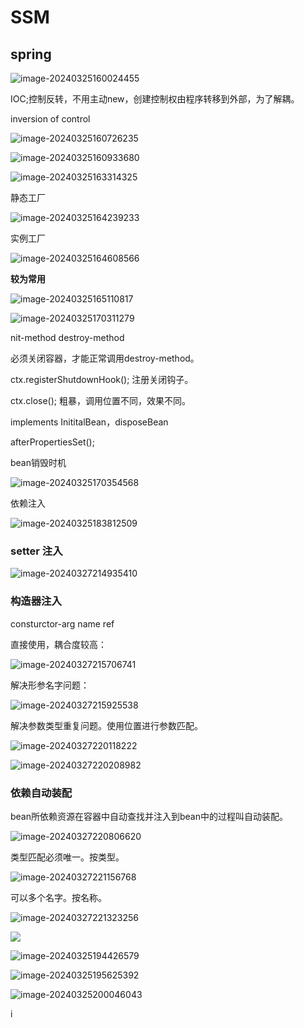 # SSM

## spring

![image-20240325160024455](./SSM.assets/image-20240325160024455.png)

 IOC;控制反转，不用主动new，创建控制权由程序转移到外部，为了解耦。

inversion of control

![image-20240325160726235](./SSM.assets/image-20240325160726235.png)

![image-20240325160933680](./SSM.assets/image-20240325160933680.png)



![image-20240325163314325](./SSM.assets/image-20240325163314325.png)



静态工厂

![image-20240325164239233](./SSM.assets/image-20240325164239233.png)

实例工厂

![image-20240325164608566](./SSM.assets/image-20240325164608566.png)

**较为常用**

![image-20240325165110817](./SSM.assets/image-20240325165110817.png)

![image-20240325170311279](./SSM.assets/image-20240325170311279.png)

nit-method destroy-method

必须关闭容器，才能正常调用destroy-method。

ctx.registerShutdownHook(); 注册关闭钩子。

ctx.close(); 粗暴，调用位置不同，效果不同。

implements InititalBean，disposeBean

afterPropertiesSet();

bean销毁时机

![image-20240325170354568](./SSM.assets/image-20240325170354568.png)

依赖注入



![image-20240325183812509](./SSM.assets/image-20240325183812509.png)

### setter 注入



![image-20240327214935410](./SSM.assets/image-20240327214935410.png)

### 构造器注入

consturctor-arg name ref 

直接使用，耦合度较高：

![image-20240327215706741](./SSM.assets/image-20240327215706741.png)

解决形参名字问题：

![image-20240327215925538](./SSM.assets/image-20240327215925538.png)

解决参数类型重复问题。使用位置进行参数匹配。

![image-20240327220118222](./SSM.assets/image-20240327220118222.png)

![image-20240327220208982](./SSM.assets/image-20240327220208982.png)

### 依赖自动装配

bean所依赖资源在容器中自动查找并注入到bean中的过程叫自动装配。

![image-20240327220806620](./SSM.assets/image-20240327220806620.png)

类型匹配必须唯一。按类型。

![image-20240327221156768](./SSM.assets/image-20240327221156768.png)

可以多个名字。按名称。

![image-20240327221323256](./SSM.assets/image-20240327221323256.png)







![](./SSM.assets/image-20240325193925715.png)

![image-20240325194426579](./SSM.assets/image-20240325194426579.png)

![image-20240325195625392](./SSM.assets/image-20240325195625392.png)

![image-20240325200046043](./SSM.assets/image-20240325200046043.png)



i